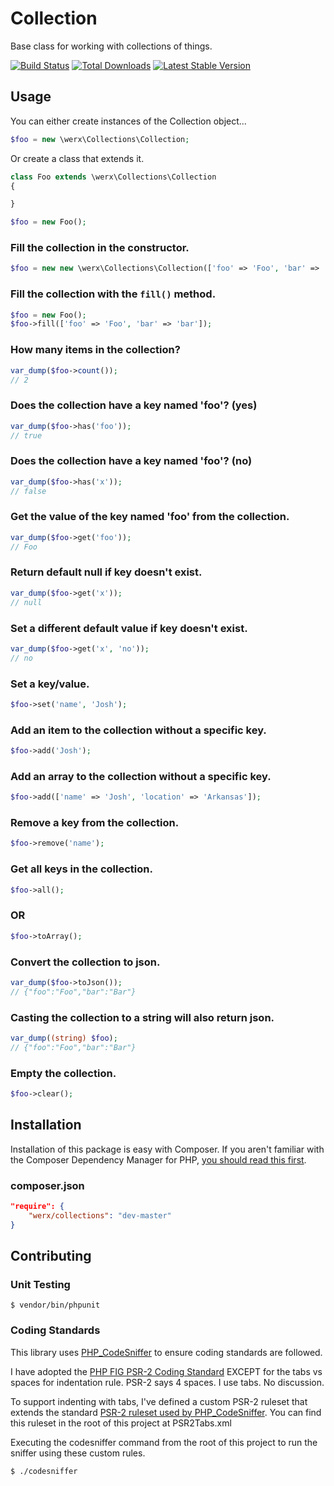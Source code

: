 # Collection

Base class for working with collections of things.

[![Build Status](https://travis-ci.org/werx/collections.png?branch=master)](https://travis-ci.org/werx/collections) [![Total Downloads](https://poser.pugx.org/werx/collections/downloads.png)](https://packagist.org/packages/werx/collections) [![Latest Stable Version](https://poser.pugx.org/werx/collections/v/stable.png)](https://packagist.org/packages/werx/collections)

## Usage
You can either create instances of the Collection object...

```php
$foo = new \werx\Collections\Collection;
```

Or create a class that extends it.

```php
class Foo extends \werx\Collections\Collection
{

}

$foo = new Foo();
```

### Fill the collection in the constructor.
```php
$foo = new new \werx\Collections\Collection(['foo' => 'Foo', 'bar' => 'bar']);
```

### Fill the collection with the `fill()` method.
```php
$foo = new Foo();
$foo->fill(['foo' => 'Foo', 'bar' => 'bar']);
```

### How many items in the collection?
```php
var_dump($foo->count());
// 2
```

### Does the collection have a key named 'foo'? (yes)
```php
var_dump($foo->has('foo'));
// true
```

### Does the collection have a key named 'foo'? (no)
``` php
var_dump($foo->has('x'));
// false
```

### Get the value of the key named 'foo' from the collection.
``` php
var_dump($foo->get('foo'));
// Foo
```

### Return default null if key doesn't exist.
``` php
var_dump($foo->get('x'));
// null
```
### Set a different default value if key doesn't exist.
``` php
var_dump($foo->get('x', 'no'));
// no
```

### Set a key/value.
``` php
$foo->set('name', 'Josh');
```

### Add an item to the collection without a specific key.
``` php
$foo->add('Josh');
```

### Add an array to the collection without a specific key.
``` php
$foo->add(['name' => 'Josh', 'location' => 'Arkansas']);
```

### Remove a key from the collection.
``` php
$foo->remove('name');
```

### Get all keys in the collection.
``` php
$foo->all();
```

### OR
``` php
$foo->toArray();
```

### Convert the collection to json.
``` php
var_dump($foo->toJson());
// {"foo":"Foo","bar":"Bar"}
```

### Casting the collection to a string will also return json.
``` php
var_dump((string) $foo);
// {"foo":"Foo","bar":"Bar"}
```

### Empty the collection.
``` php
$foo->clear();
```

## Installation
Installation of this package is easy with Composer. If you aren't familiar with the Composer Dependency Manager for PHP, [you should read this first](https://getcomposer.org/doc/00-intro.md).

### composer.json
``` json
"require": {
	"werx/collections": "dev-master"
}
```

## Contributing

### Unit Testing

	$ vendor/bin/phpunit

### Coding Standards
This library uses [PHP_CodeSniffer](http://www.squizlabs.com/php-codesniffer) to ensure coding standards are followed.

I have adopted the [PHP FIG PSR-2 Coding Standard](http://www.php-fig.org/psr/psr-2/) EXCEPT for the tabs vs spaces for indentation rule. PSR-2 says 4 spaces. I use tabs. No discussion.

To support indenting with tabs, I've defined a custom PSR-2 ruleset that extends the standard [PSR-2 ruleset used by PHP_CodeSniffer](https://github.com/squizlabs/PHP_CodeSniffer/blob/master/CodeSniffer/Standards/PSR2/ruleset.xml). You can find this ruleset in the root of this project at PSR2Tabs.xml

Executing the codesniffer command from the root of this project to run the sniffer using these custom rules.


	$ ./codesniffer
